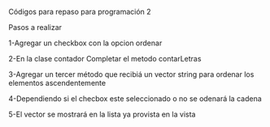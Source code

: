 Códigos para repaso para programación 2 

Pasos a realizar

1-Agregar un checkbox con la opcion ordenar

2-En la clase contador Completar el metodo contarLetras

3-Agregar un tercer método que recibiá un vector string para ordenar los elementos ascendentemente

4-Dependiendo si el checbox este seleccionado o no se odenará la cadena

5-El vector se mostrará en la lista ya provista en la vista
